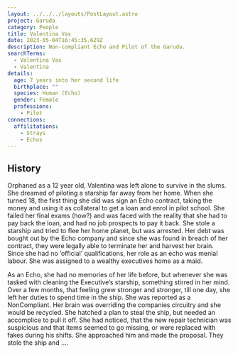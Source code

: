 ```yaml
---
layout: ../../../layouts/PostLayout.astro
project: Garuda
category: People
title: Valentina Vas
date: 2023-05-04T16:45:35.629Z
description: Non-compliant Echo and Pilot of the Garuda.
searchTerms:
  - Valentina Vas
  - Valentina
details:
  age: 7 years into her second life
  birthplace: ""
  species: Human (Echo)
  gender: Female
  professions:
    - Pilot
connections:
  affilitations:
    - Strays
    - Echos
---
```

## History

Orphaned as a 12 year old, Valentina was left alone to survive in the slums. She dreamed of piloting a starship far away from her home. When she turned 18, the first thing she did was sign an Echo contract, taking the money and using it as collateral to get a loan and enrol in pilot school. She failed her final exams (how?) and was faced with the reality that she had to pay back the loan, and had no job prospects to pay it back. She stole a starship and tried to flee her home planet, but was arrested. Her debt was bought out by the Echo company and since she was found in breach of her contract, they were legally able to terminate her and harvest her brain. Since she had no ‘official’ qualifications, her role as an echo was menial labour. She was assigned to a wealthy executives home as a maid. 

As an Echo, she had no memories of her life before, but whenever she was tasked with cleaning the Executive’s starship, something stirred in her mind. Over a few months, that feeling grew stronger and stronger, till one day, she left her duties to spend time in the ship. She was reported as a NonCompliant. Her brain was overriding the companies circuitry and she would be recycled. She hatched a plan to steal the ship, but needed an accomplice to pull it off. She had noticed, that the new repair technician was suspicious and that items seemed to go missing, or were replaced with fakes during his shifts. She approached him and made the proposal. They stole the ship and ….
